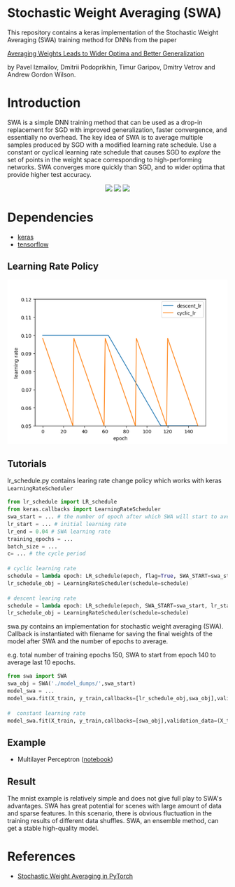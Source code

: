 # Stochastic Weight Averaging (SWA)
This repository contains a keras implementation of the Stochastic Weight Averaging (SWA) training method for DNNs from the paper

[Averaging Weights Leads to Wider Optima and Better Generalization](https://arxiv.org/abs/1803.05407)

by Pavel Izmailov, Dmitrii Podoprikhin, Timur Garipov, Dmitry Vetrov and Andrew Gordon Wilson.

# Introduction

SWA is a simple DNN training method that can be used as a drop-in replacement for SGD with improved generalization, faster convergence, and essentially no overhead. The key idea of SWA is to average multiple samples produced by SGD with a modified learning rate schedule. Use a constant or cyclical learning rate schedule that causes SGD to _explore_ the set of points in the weight space corresponding to high-performing networks. SWA converges more quickly than SGD, and to wider optima that provide higher test accuracy. 

<p align="center">
  <img src="https://user-images.githubusercontent.com/14368801/37633888-89fdc05a-2bca-11e8-88aa-dd3661a44c3f.png" width=250>
  <img src="https://user-images.githubusercontent.com/14368801/37633885-89d809a0-2bca-11e8-8d57-3bd78734cea3.png" width=250>
  <img src="https://user-images.githubusercontent.com/14368801/37633887-89e93784-2bca-11e8-9d71-a385ea72ff7c.png" width=250>
</p>

# Dependencies
* [keras](https://github.com/keras-team/keras)
* [tensorflow](https://github.com/tensorflow/tensorflow)

## Learning Rate Policy
![](./img/lr.png)

## Tutorials
lr_schedule.py contains learing rate change policy which works with keras `LearningRateScheduler`
```python
from lr_schedule import LR_schedule
from keras.callbacks import LearningRateScheduler
swa_start = ... # the number of epoch after which SWA will start to average models
lr_start = ... # initial learning rate
lr_end = 0.04 # SWA learning rate 
training_epochs = ...
batch_size = ...
c= ... # the cycle period

# cyclic learning rate
schedule = lambda epoch: LR_schedule(epoch, flag=True, SWA_START=swa_start, lr_start=lr_start, lr_end=lr_end, c=c)
lr_schedule_obj = LearningRateScheduler(schedule=schedule)

# descent learing rate
schedule = lambda epoch: LR_schedule(epoch, SWA_START=swa_start, lr_start=lr_start, lr_end=lr_end)
lr_schedule_obj = LearningRateScheduler(schedule=schedule)
```
swa.py contains an implementation for stochastic weight averaging (SWA). 
Callback is instantiated with filename for saving the final weights of the model after SWA and the number of epochs to average.

e.g. total number of training epochs 150, SWA to start from epoch 140 to average last 10 epochs.
```python
from swa import SWA
swa_obj = SWA('./model_dumps/',swa_start)
model_swa = ...
model_swa.fit(X_train, y_train,callbacks=[lr_schedule_obj,swa_obj],validation_data=(X_test, y_test),epochs=training_epochs,batch_size=batch_size)

#  constant learning rate
model_swa.fit(X_train, y_train,callbacks=[swa_obj],validation_data=(X_test, y_test),epochs=training_epochs,batch_size=batch_size)
```
## Example
- Multilayer Perceptron ([notebook](https://github.com/bioinf-jku/SNNs/blob/master/SelfNormalizingNetworks_MLP_MNIST.ipynb))

## Result
The mnist example is relatively simple and does not give full play to SWA's advantages.  SWA has great potential for scenes with large amount of data and sparse features.  In this scenario, there is obvious fluctuation in the training results of different data shuffles. SWA, an ensemble method, can get a stable high-quality model.
# References
 * [Stochastic Weight Averaging in PyTorch](https://github.com/timgaripov/swa)
 


